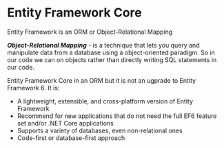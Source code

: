 # Entity Framework Core

Entity Framework is an ORM or Object-Relational Mapping

___Object-Relational Mapping___ - is a technique that lets you query and manipulate data from a database using a object-oriented paradigm. So in our code we can on objects rather than directly writing SQL statements in our code.

Entity Framework Core in an ORM but it is not an ugprade to Entity Framework 6. It is:

- A lightweight, extensible, and cross-platform version of Entity Framework
- Recommend for new applications that do not need the full EF6 feature set and/or .NET Core applications
- Supports a variety of databases, even non-relational ones
- Code-first or database-first approach

